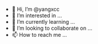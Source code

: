 - 👋 Hi, I’m @yangxcc
- 👀 I’m interested in ...
- 🌱 I’m currently learning ...
- 💞️ I’m looking to collaborate on ...
- 📫 How to reach me ...

<!---
yangxcc/yangxcc is a ✨ special ✨ repository because its `README.md` (this file) appears on your GitHub profile.
You can click the Preview link to take a look at your changes.
--->
